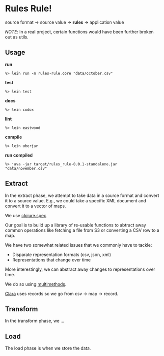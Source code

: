 # Rules Rule!

source format -> source value -> **rules** -> application value

*NOTE*: In a real project, certain functions would have been further broken out as utils.

## Usage

**run**
```
%> lein run -m rules-rule.core "data/october.csv"
```

**test**
```
%> lein test
```

**docs**
```
%> lein codox
```

**lint**
```
%> lein eastwood
```

**compile**
```
%> lein uberjar
```

**run compiled**
```
%> java -jar target/rules_rule-0.0.1-standalone.jar "data/november.csv"
```

## Extract

In the extract phase, we attempt to take data in a source format and convert it to a source value.
E.g., we could take a specific XML document and convert it to a vector of maps.

We use [clojure.spec](https://clojure.org/guides/spec).

Our goal is to build up a library of re-usable functions to abtract away common operations like fetching a file from S3 or converting a CSV row to a map.

We have two somewhat related issues that we commonly have to tackle:

+ Disparate representation formats (csv, json, xml)
+ Representations that change over time

More interestingly, we can abstract away changes to representations over time.

We do so using [multimethods](https://clojure.org/reference/multimethods).

[Clara](http://www.clara-rules.org) uses records so we go from csv -> map -> record.

## Transform

In the transform phase, we ...

## Load

The load phase is when we store the data.
